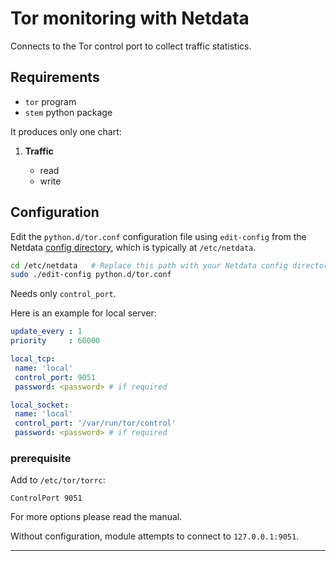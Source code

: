 <!--
title: "Tor monitoring with Netdata"
custom_edit_url: "https://github.com/netdata/netdata/edit/master/collectors/python.d.plugin/tor/README.md"
sidebar_label: "Tor"
learn_status: "Published"
learn_topic_type: "References"
learn_rel_path: "Apps"
-->

# Tor monitoring with Netdata

Connects to the Tor control port to collect traffic statistics.

## Requirements

-   `tor` program
-   `stem` python package

It produces only one chart:

1.  **Traffic**

    -   read
    -   write

## Configuration

Edit the `python.d/tor.conf` configuration file using `edit-config` from the Netdata [config
directory](/docs/configure/nodes.md), which is typically at `/etc/netdata`.

```bash
cd /etc/netdata   # Replace this path with your Netdata config directory, if different
sudo ./edit-config python.d/tor.conf
```

Needs only `control_port`.

Here is an example for local server:

```yaml
update_every : 1
priority     : 60000

local_tcp:
 name: 'local'
 control_port: 9051
 password: <password> # if required

local_socket:
 name: 'local'
 control_port: '/var/run/tor/control'
 password: <password> # if required
```

### prerequisite

Add to `/etc/tor/torrc`:

```
ControlPort 9051
```

For more options please read the manual.

Without configuration, module attempts to connect to `127.0.0.1:9051`.

---


